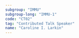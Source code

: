 ```yaml
---
subgroup: "IMMU"
subgroup-long: "IMMU-1"
code: "CT02"
tag: "Contributed Talk Speaker"
name: "Caroline I. Larkin"
---
```

